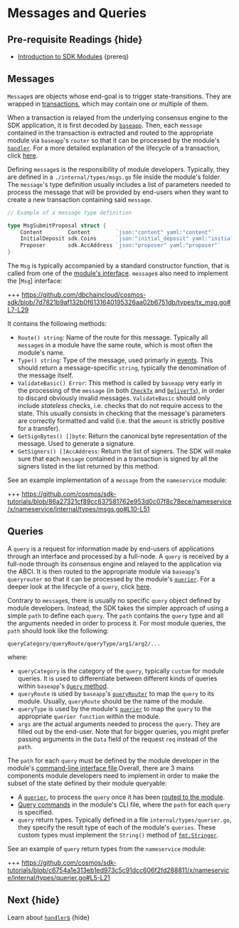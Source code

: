 <!--
order: 3
synopsis: "`Message`s and `Queries` are the two primary objects handled by modules. Most of the core components defined in a module, like `handler`s, `keeper`s and `querier`s, exist to process `message`s and `queries`."
-->

# Messages and Queries

## Pre-requisite Readings {hide}

- [Introduction to SDK Modules](./intro.md) {prereq}

## Messages

`Message`s are objects whose end-goal is to trigger state-transitions. They are wrapped in [transactions](../core/transactions.md), which may contain one or multiple of them. 

When a transaction is relayed from the underlying consensus engine to the SDK application, it is first decoded by [`baseapp`](../core/baseapp.md). Then, each `message` contained in the transaction is extracted and routed to the appropriate module via `baseapp`'s `router` so that it can be processed by the module's [`handler`](./handler.md). For a more detailed explanation of the lifecycle of a transaction, click [here](../basics/tx-lifecycle.md). 

Defining `message`s is the responsibility of module developers. Typically, they are defined in a `./internal/types/msgs.go` file inside the module's folder. The `message`'s type definition usually includes a list of parameters needed to process the message that will be provided by end-users when they want to create a new transaction containing said `message`.

```go
// Example of a message type definition

type MsgSubmitProposal struct {
	Content        Content        `json:"content" yaml:"content"`
	InitialDeposit sdk.Coins      `json:"initial_deposit" yaml:"initial_deposit"` 
	Proposer       sdk.AccAddress `json:"proposer" yaml:"proposer"`               
}
```

The `Msg` is typically accompanied by a standard constructor function, that is called from one of the [module's interface](./module-interfaces.md). `message`s also need to implement the [`Msg`] interface:

+++ https://github.com/dbchaincloud/cosmos-sdk/blob/7d7821b9af132b0f6131640195326aa02b6751db/types/tx_msg.go#L7-L29

It contains the following methods:

- `Route() string`: Name of the route for this message. Typically all `message`s in a module have the same route, which is most often the module's name.
- `Type() string`: Type of the message, used primarly in [events](../core/events.md). This should return a message-specific `string`, typically the denomination of the message itself.
- `ValidateBasic() Error`: This method is called by `baseapp` very early in the processing of the `message` (in both [`CheckTx`](../core/baseapp.md#checktx) and [`DeliverTx`](../core/baseapp.md#delivertx)), in order to discard obviously invalid messages. `ValidateBasic` should only include *stateless* checks, i.e. checks that do not require access to the state. This usually consists in checking that the message's parameters are correctly formatted and valid (i.e. that the `amount` is strictly positive for a transfer).
- `GetSignBytes() []byte`: Return the canonical byte representation of the message. Used to generate a signature. 
- `GetSigners() []AccAddress`: Return the list of signers. The SDK will make sure that each `message` contained in a transaction is signed by all the signers listed in the list returned by this method. 

See an example implementation of a `message` from the `nameservice` module:

+++ https://github.com/cosmos/sdk-tutorials/blob/86a27321cf89cc637581762e953d0c07f8c78ece/nameservice/x/nameservice/internal/types/msgs.go#L10-L51

## Queries

A `query` is a request for information made by end-users of applications through an interface and processed by a full-node. A `query` is received by a full-node through its consensus engine and relayed to the application via the ABCI. It is then routed to the appropriate module via `baseapp`'s `queryrouter` so that it can be processed by the module's [`querier`](./querier.md). For a deeper look at the lifecycle of a `query`, click [here](../interfaces/query-lifecycle.md). 

Contrary to `message`s, there is usually no specific `query` object defined by module developers. Instead, the SDK takes the simpler approach of using a simple `path` to define each `query`. The `path` contains the `query` type and all the arguments needed in order to process it. For most module queries, the `path` should look like the following:

```
queryCategory/queryRoute/queryType/arg1/arg2/...
```

where:

- `queryCategory` is the category of the `query`, typically `custom` for module queries. It is used to differentiate between different kinds of queries within `baseapp`'s [`Query` method](../core/baseapp.md#query).
- `queryRoute` is used by `baseapp`'s [`queryRouter`](../core/baseapp.md#query-routing) to map the `query` to its module. Usually, `queryRoute` should be the name of the module.
- `queryType` is used by the module's [`querier`](./querier.md) to map the `query` to the appropriate `querier function` within the module. 
- `args` are the actual arguments needed to process the `query`. They are filled out by the end-user. Note that for bigger queries, you might prefer passing arguments in the `Data` field of the request `req` instead of the `path`. 

The `path` for each `query` must be defined by the module developer in the module's [command-line interface file](./module-interfaces.md#query-commands).Overall, there are 3 mains components module developers need to implement in order to make the subset of the state defined by their module queryable:

- A [`querier`](./querier.md), to process the `query` once it has been [routed to the module](../core/baseapp.md#query-routing). 
- [Query commands](./module-interfaces.md#query-commands) in the module's CLI file, where the `path` for each `query` is specified. 
- `query` return types. Typically defined in a file `internal/types/querier.go`, they specify the result type of each of the module's `queries`. These custom types must implement the `String()` method of [`fmt.Stringer`](https://golang.org/pkg/fmt/#Stringer). 

See an example of `query` return types from the `nameservice` module:

+++ https://github.com/cosmos/sdk-tutorials/blob/c6754a1e313eb1ed973c5c91dcc606f2fd288811/x/nameservice/internal/types/querier.go#L5-L21

## Next {hide}

Learn about [`handler`s](./handler.md) {hide}